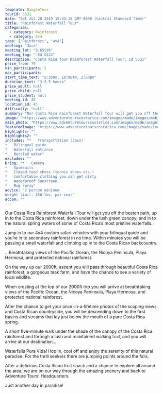 ```yaml
---
template: SingleTour
tourId: 5531
date: "Sat Jul 20 2019 15:43:15 GMT-0600 (Central Standard Time)"
title: "Rainforest Waterfall Tour"
categories: 
  - category: Rainforest
  - category: 4x4
tags: ['Rainforest', '4x4']
meeting: "Jaco"
meeting_lat: "9.65596"
meeting_lng: "-84.6224"
description: "Costa Rica tour Rainforest Waterfall Tour, id 5531"
price_from: 79
min_participants: 2
max_participants: 
start_time_text: "8:30am, 10:00am, 2:00pm"
duration_text: "3-3.5 hours"
price_adult: null
price_child: null
price_student: null
meeting_id: 45
location_id: 45
difficulty: "null"
summary: "Our Costa Rica Rainforest Waterfall Tour will get you off the beaten path, up in to the Costa Rica rainforest, down under the lush green canopy…"
image: "https://www.adventuretourscostarica.com/images/made/images/mobile/atv-waterfall-tour-m_320_250_c1.jpg"
main_photo: "https://www.adventuretourscostarica.com/images/made/images/mobile/atv-waterfall-tour-m_320_250_c1.jpg"
featuredImage: "https://www.adventuretourscostarica.com/images/made/images/mobile/atv-waterfall-tour-m_320_250_c1.jpg"
highlights: ""
highlights2: ""
includes: "*   Transportation (Jaco)
*   Bilingual guide
*   Waterfall entrance
*   Bottled water"
excludes: ""
bring: "*   Camera
*   Swimsuits
*   Closed-toed shoes (tennis shoes etc.)
*   Comfortable clothing you can get dirty
*   Waterproof Sunscreen
*   Bug spray"
advice: "2 person minimum  
Weight limit: 250 lbs. per seat"
accom: ""
---
```

Our Costa Rica Rainforest Waterfall Tour will get you off the beaten path, up in to the Costa Rica rainforest, down under the lush green canopy, and in to the natural spring waters of some of Costa Rica’s most pristine waterfalls.

Jump in to our 4x4 custom safari vehicles with your bilingual guide and you’re in to secondary rainforest in no time. Within minutes you will be passing a small waterfall and climbing up in to the Costa Rican backcountry.

...Breathtaking views of the Pacific Ocean, the Nicoya Peninsula, Playa Hermosa, and protected national rainforest.

On the way up our 2000ft. ascent you will pass through beautiful Costa Rica rainforest, a gorgeous teak farm, and have the chance to see a variety of local wildlife.

When cresting at the top of our 2000ft trip you will arrive at breathtaking views of the Pacific Ocean, the Nicoya Peninsula, Playa Hermosa, and protected national rainforest.

After the chance to get your once-in-a-lifetime photos of the scoping views and Costa Rican countryside, you will be descending down to the first basins and streams that lay just below the mouth of a pure Costa Rica spring.

A short five-minute walk under the shade of the canopy of the Costa Rica rainforest and through a lush and maintained walking trail, and you will arrive at our destination…

Waterfalls Pura Vida! Hop in, cool off and enjoy the serenity of this natural paradise. For the thrill seekers there are jumping points around the falls.

After a delicious Costa Rican fruit snack and a chance to explore all around the area, we are on our way through the amazing scenery and back to Adventure Tours’ Headquarters.

Just another day in paradise!